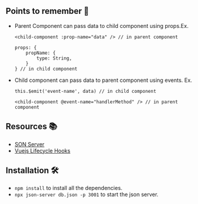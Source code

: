 ## Points to remember 🧘
- Parent Component can pass data to child component using props.Ex.
    ```vue
    <child-component :prop-name="data" /> // in parent component
    ```

    ```vue
    props: {
        propName: {
            type: String,
        }
    } // in child component
    ```

- Child component can pass data to parent component using events. Ex.
    ```vue
    this.$emit('event-name', data) // in child component
    ```
    ```vue
    <child-component @event-name="handlerMethod" /> // in parent component
    ```


## Resources  📚
- [SON Server](https://www.npmjs.com/package/json-server/v/0.7.19)
- [Vuejs Lifecycle Hooks](https://vuejs.org/guide/essentials/lifecycle.html#lifecycle-diagram)


## Installation 🛠
-  `npm install` to install all the dependencies.
- `npx json-server db.json -p 3001` to start the json server.